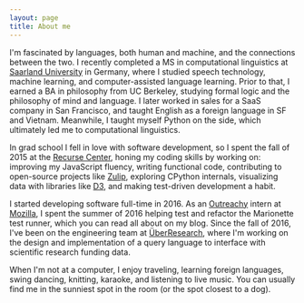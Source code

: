 ```yaml
---
layout: page
title: About me
---
```


I'm fascinated by languages, both human and machine, and the connections between the two. I recently completed a MS in computational linguistics at [Saarland University](http://coli.uni-saarland.de) in Germany, where I studied speech technology, machine learning, and computer-assisted language learning. Prior to that, I earned a BA in philosophy from UC Berkeley, studying formal logic and the philosophy of mind and language. I later worked in sales for a SaaS company in San Francisco, and taught English as a foreign language in SF and Vietnam. Meanwhile, I taught myself Python on the side, which ultimately led me to computational linguistics.

In grad school I fell in love with software development, so I spent the fall of 2015 at the [Recurse Center](http://www.recurse.com), honing my coding skills by working on: improving my JavaScript fluency, writing functional code, contributing to open-source projects like [Zulip](http://www.zulip.org), exploring CPython internals, visualizing data with libraries like [D3](http://d3js.org/), and making test-driven development a habit.

I started developing software full-time in 2016. As an [Outreachy](https://gnome.org/outreachy/) intern at [Mozilla](https://www.mozilla.org), I spent the summer of 2016 helping test and refactor the Marionette test runner, which you can read all about on my blog. Since the fall of 2016, I've been on the engineering team at [ÜberResearch](http://www.uberresearch.com/), where I'm working on the design and implementation of a query language to interface with scientific research funding data. 

When I'm not at a computer, I enjoy traveling, learning foreign languages, swing dancing, knitting, karaoke, and listening to live music. You can usually find me in the sunniest spot in the room (or the spot closest to a dog).
